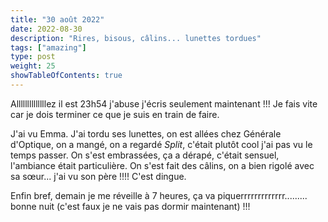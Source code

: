 ```yaml
---
title: "30 août 2022"
date: 2022-08-30
description: "Rires, bisous, câlins... lunettes tordues"
tags: ["amazing"]
type: post
weight: 25
showTableOfContents: true
---
```


Allllllllllllllez il est 23h54 j'abuse j'écris seulement maintenant !!! Je fais vite car je dois terminer ce que je suis en train de faire.

J'ai vu Emma. J'ai tordu ses lunettes, on est allées chez Générale d'Optique, on a mangé, on a regardé *Split*, c'était plutôt cool j'ai pas vu le temps passer. On s'est embrassées, ça a dérapé, c'était sensuel, l'ambiance était particulière. On s'est fait des câlins, on a bien rigolé avec sa sœur... j'ai vu son père !!!! C'est dingue.

Enfin bref, demain je me réveille à 7 heures, ça va piquerrrrrrrrrrrrr......... bonne nuit (c'est faux je ne vais pas dormir maintenant) !!!